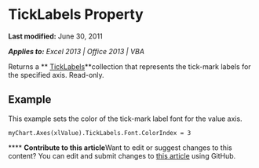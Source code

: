 
# TickLabels Property

 **Last modified:** June 30, 2011

 _**Applies to:** Excel 2013 | Office 2013 | VBA_

Returns a  ** [TickLabels](d71b6cf2-c4ad-66f3-f7c2-8219f9ec21b1.md)**collection that represents the tick-mark labels for the specified axis. Read-only.


## Example

This example sets the color of the tick-mark label font for the value axis.


```
myChart.Axes(xlValue).TickLabels.Font.ColorIndex = 3
```


****   **Contribute to this article**Want to edit or suggest changes to this content? You can edit and submit changes to  [this article](https://github.com/jhershey00/VBA_Excel_Test/OpenXMLCon/articles/5aa48053-c9ff-71c7-7a03-d7fe47e681c7.md) using GitHub.

